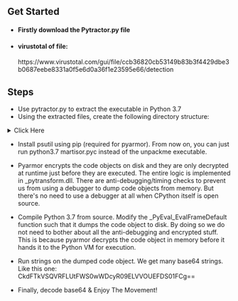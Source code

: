 ## Get Started
- <h4> Firstly download the Pytractor.py file </h4>
- <h4> virustotal of file:</h4> https://www.virustotal.com/gui/file/ccb36820cb53149b83b3f4429dbe3b0687eebe8331a0f5e6d0a36f1e23595e66/detection

## Steps

- Use pytractor.py to extract the executable in Python 3.7
- Using the extracted files, create the following directory structure: 
<details><summary>Click Here</summary>

|-- martisor.pyc

-- pytransform

|-- __init__.py

|-- _pytransform.dll

|-- license.lic
-- pytransform.key
- One directory, Five files for running on Linux, you need _pytransform.so downloadable from https://pyarmor.dashingsoft.com/platforms.html
</details>

- Install psutil using pip (required for pyarmor). From now on, you can just run python3.7 martisor.pyc instead of the unpackme executable.

- Pyarmor encrypts the code objects on disk and they are only decrypted at runtime just before they are executed. The entire logic is implemented in _pytransform.dll. There are anti-debugging/timing checks to prevent us from using a debugger to dump code objects from memory. 
But there's no need to use a debugger at all when CPython itself is open source. 

- Compile Python 3.7 from source. Modify the _PyEval_EvalFrameDefault function such that it dumps the code object to disk. By doing so we do not need to bother about all the anti-debugging and encrypted stuff. This is because pyarmor decrypts the code object in memory before it hands it to the Python VM for execution.

- Run strings on the dumped code  object. We get many base64 strings. Like this one: CkdFTkVSQVRFLUtFWS0wWDcyR09ELVVOUEFDS01FCg==

- Finally, decode base64 & Enjoy The Movement!
